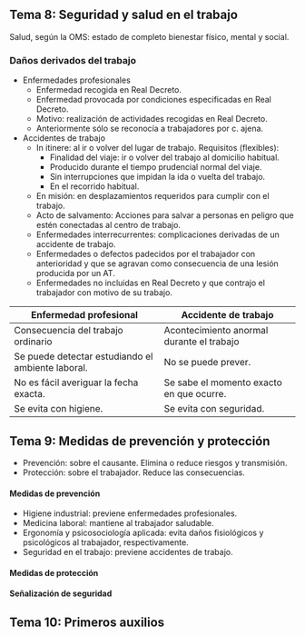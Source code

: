## Tema 8: Seguridad y salud en el trabajo
Salud, según la OMS: estado de completo bienestar físico, mental y social. 
### Daños derivados del trabajo
- Enfermedades profesionales
	- Enfermedad recogida en Real Decreto.
	- Enfermedad provocada por condiciones especificadas en Real Decreto.
	- Motivo: realización de actividades recogidas en Real Decreto.
	- Anteriormente sólo se reconocía a trabajadores por c. ajena.
- Accidentes de trabajo
	- In itinere: al ir o volver del lugar de trabajo. Requisitos (flexibles):
		- Finalidad del viaje: ir o volver del trabajo al domicilio habitual.
		- Producido durante el tiempo prudencial normal del viaje.
		- Sin interrupciones que impidan la ida o vuelta del trabajo.
		- En el recorrido habitual.
	- En misión: en desplazamientos requeridos para cumplir con el trabajo.
	- Acto de salvamento: Acciones para salvar a personas en peligro que estén conectadas al centro de trabajo.
	- Enfermedades interrecurrentes: complicaciones derivadas de un accidente de trabajo.
	- Enfermedades o defectos padecidos por el trabajador con anterioridad y que se agravan como consecuencia de una lesión producida por un AT.
	- Enfermedades no incluidas en Real Decreto y que contrajo el trabajador con motivo de su trabajo.

| Enfermedad profesional                            | Accidente de trabajo                      |
|---------------------------------------------------|-------------------------------------------|
| Consecuencia del trabajo ordinario                | Acontecimiento anormal durante el trabajo |
| Se puede detectar estudiando el ambiente laboral. | No se puede prever.                       |
| No es fácil averiguar la fecha exacta.            | Se sabe el momento exacto en que ocurre.  |
| Se evita con higiene.                             | Se evita con seguridad.                   |
## Tema 9: Medidas de prevención y protección
- Prevención: sobre el causante. Elimina o reduce riesgos y transmisión.
- Protección: sobre el trabajador. Reduce las consecuencias.
#### Medidas de prevención
- Higiene industrial: previene enfermedades profesionales.
- Medicina laboral: mantiene al trabajador saludable.
- Ergonomía y psicosociología aplicada: evita daños fisiológicos y psicológicos al trabajador, respectivamente.
- Seguridad en el trabajo: previene accidentes de trabajo.

#### Medidas de protección


#### Señalización de seguridad


## Tema 10: Primeros auxilios

